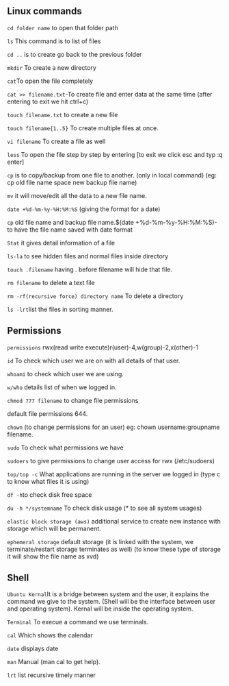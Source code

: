 ## Linux commands

`cd folder name` to open that folder path

`ls` This command is to list of files

`cd ..` is to create go back to the previous folder
 
`mkdir` To create a new directory 

`cat`To open the file completely

`cat >> filename.txt`-To create file and enter data at the same time (after entering to exit we hit ctrl+c)

`touch filename.txt` to create a new file

`touch filename{1..5}` To create multiple files at once.

`vi filename` To create a file as well

`less` To open the file step by step by entering [to exit we click esc and typ :q enter]

`cp` is to copy/backup from one file to another. (only in local command) (eg: cp old file name space new backup file name)

`mv` it will move/edit all the data to a new file name.

`date +%d-%m-%y-%H:%M:%S` (giving the format for a date)

`cp` old file name and backup file name.$(date +%d-%m-%y-%H:%M:%S)- to have the file name saved with date format

`Stat` it gives detail information of a file

`ls-la` to see hidden files and normal files inside directory

`touch .filename` having . before filename will hide that file.

`rm filename` to delete a text file

`rm -rf(recursive force) directory name` To delete a directory

`ls -lrt`list the files in sorting manner.
## Permissions
`permissions` rwx(read write execute)r(user)-4,w(group)-2,x(other)-1

`id` To check which user we are on with all details of that user.

`whoami` to check which user we are using.

`w/who` details list of when we logged in. 

`chmod 777 filename` to change file permissions

default file permissions 644.

`chown` (to change permissions for an user) eg: chown username:groupname filename. 

`sudo` To check what permissions we have

`sudoers` to give permissions to change user access for rwx (/etc/sudoers)

`top/top -c` What applications are running in the server we logged in (type c to know what files it is using)

`df -h`to check disk free space

`du -h */systemname` To check disk usage (* to see all system usages)
 
`elastic block storage (aws)` additional service to create new instance with storage which will be permanent. 

`ephemeral storage` default storage (it is linked with the system, we terminate/restart storage terminates as well) (to know these type of storage it will show the file name as xvd) 

## Shell

`Ubuntu Kernal`It is a bridge between system and the user, it explains the command we give to the system. (Shell will be the interface between user and operating system). Kernal will be inside the operating system.

`Terminal` To execue a command we use terminals.

`cal` Which shows the calendar

`date` displays date

`man` Manual (man cal to get help).

`lrt` list recursive timely manner




